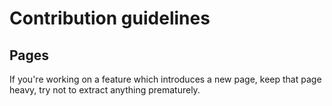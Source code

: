 # Contribution guidelines

## Pages

If you're working on a feature which introduces a new page, keep that page heavy, try not to extract anything prematurely.